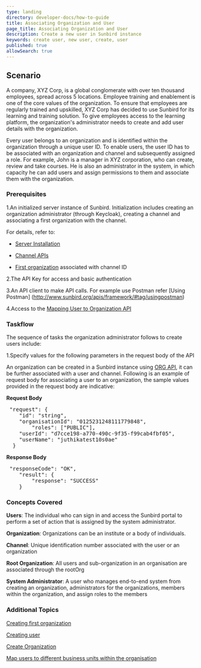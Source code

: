 ```yaml
---
type: landing
directory: developer-docs/how-to-guide
title: Associating Organization and User
page_title: Associating Organization and User
description: Create a new user in Sunbird instance
keywords: create user, new user, create, user
published: true
allowSearch: true
---
```

## Scenario

A company, XYZ Corp, is a global conglomerate with over ten thousand employees, spread across 5 locations. Employee training and enablement is one of the core values of the organization. To ensure that employees are regularly trained and upskilled, XYZ Corp has decided to use Sunbird for its learning and training solution. To give employees access to the learning platform, the organization's administrator needs to create and add user details with the organization. 

Every user belongs to an organization and is identified within the organization through a unique user ID. To enable users, the user ID has to be associated with an organization and channel and subsequently assigned a role. For example, John is a manager in XYZ corporation, who can create, review and take courses. He is also an administrator in the system, in which capacity he can add users and assign permissions to them and associate them with the organization.

### Prerequisites

1.An initialized server instance of Sunbird. Initialization includes creating an organization administrator (through Keycloak), creating a channel and associating a first organization with the channel.

For details, refer to:

* [Server Installation](http://www.sunbird.org/developer-docs/installation/server_installation/)

* [Channel APIs](http://www.sunbird.org/apis/framework/#tag/Channel-APIs)

* [First organization](http://www.sunbird.org/developer-docs/initialization) associated with channel ID

2.The API Key for access and basic authentication
  
3.An API client to make API calls. For example use Postman refer [Using Postman] (http://www.sunbird.org/apis/framework/#tag/usingpostman)

4.Access to the [Mapping User to Organization API](http://www.sunbird.org//apis/orgapi/#operation/Organisation%20Add%20User)

### Taskflow

The sequence of tasks the organization administrator follows to create users include:

1.Specify values for the following parameters in the request body of the API 

An organization can be created in a Sunbird instance using [ORG API](http://www.sunbird.org/apis/userapi/#tag/Orgs-APIs), it can be further associated with a user and channel. Following is an example of request body for associating a user to an organization, the sample values provided in the request body are indicative:

**Request Body**
<pre>
 "request": {
    "id": "string",
    "organisationId": "0125231248111779848",
        "roles": ["PUBLIC"],
    "userId": "d7cce198-a770-490c-9f35-f99cab4fbf05",
    "userName": "juthikatest10s0ae"
  }
</pre>

**Response Body**

<pre>
 "responseCode": "OK",
    "result": {
        "response": "SUCCESS"
    }
</pre>

### Concepts Covered

**Users**: The individual who can sign in and access the Sunbird portal to perform a set of action that is assigned by the system administrator.

**Organization**: Organizations can be an institute or a body of individuals. 

**Channel**: Unique identification number associated with the user or an organization

**Root Organization**: All users and sub-organization in an organisation are associated through the rootOrg

**System Administrator**: A user who manages end-to-end system from creating an organization, administrators for the organizations, members within the organization, and assign roles to the members


### Additional Topics

[Creating first organization](http://www.sunbird.org/developer-docs/initialization)

[Creating user](http://www.sunbird.org/developer-docs/how-to-guide/how_to_create_user)

[Create Organization](http://www.sunbird.org/apis/userapi/#tag/Orgs-APIs)

[Map users to different business units within the organisation](http://www.sunbird.org/developer-docs/how-to-guide/hohow_to_create_organization)